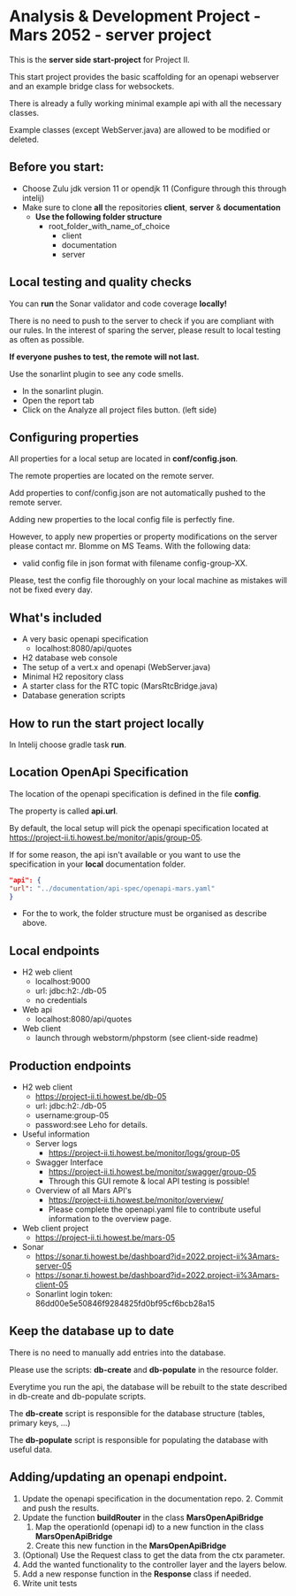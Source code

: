 # Analysis & Development Project - Mars 2052 - server project

This is the **server side start-project** for Project II. 

This start project provides the basic scaffolding for an openapi webserver and an example bridge class for websockets.

There is already a fully working minimal example api with all the necessary classes.

Example classes (except WebServer.java) are allowed to be modified or deleted.

## Before you start:
- Choose Zulu jdk version 11 or opendjk 11 (Configure through this through intelij)
- Make sure to clone **all** the repositories **client**, **server** & **documentation**
    - **Use the following folder structure**
        - root_folder_with_name_of_choice
            - client
            - documentation
            - server

## Local testing and quality checks
You can **run** the Sonar validator and code coverage **locally!**

There is no need to push to the server to check if you are compliant with our rules.
In the interest of sparing the server, please result to local testing as often as possible.

**If everyone pushes to test, the remote will not last.**

Use the sonarlint plugin to see any code smells.
  - In the sonarlint plugin.
  - Open the report tab
  - Click on the Analyze all project files button. (left side)


## Configuring properties
All properties for a local setup are located in **conf/config.json**.

The remote properties are located on the remote server.

Add properties to conf/config.json are not automatically pushed to the remote server.

Adding new properties to the local config file is perfectly fine.

However, to apply new properties or property modifications on the server please contact mr. Blomme on MS Teams. With the following data:

  - valid config file in json format with filename config-group-XX.

Please, test the config file thoroughly on your local machine as mistakes will not be fixed every day.

## What's included
  - A very basic openapi specification
    - localhost:8080/api/quotes
  - H2 database web console
  - The setup of a vert.x and openapi (WebServer.java)
  - Minimal H2 repository class
  - A starter class for the RTC topic (MarsRtcBridge.java)
  - Database generation scripts

## How to run the start project locally
In Intelij choose gradle task **run**.

## Location OpenApi Specification
The location of the openapi specification is defined in the file **config**.

The property is called **api.url**.

By default, the local setup will pick the openapi specification located at https://project-ii.ti.howest.be/monitor/apis/group-05.

If for some reason, the api isn't available or you want to use the specification in your **local** documentation folder.
```json
"api": {
"url": "../documentation/api-spec/openapi-mars.yaml"
}
```
 - For the to work, the folder structure must be organised as describe above.

## Local endpoints
 - H2 web client
   - localhost:9000
   - url: jdbc:h2:./db-05
   - no credentials
 - Web api
   - localhost:8080/api/quotes
 - Web client
   - launch through webstorm/phpstorm (see client-side readme)
  
## Production endpoints
 - H2 web client
   - https://project-ii.ti.howest.be/db-05
   - url: jdbc:h2:./db-05
   - username:group-05
   - password:see Leho for details.
 - Useful information
   - Server logs
     - https://project-ii.ti.howest.be/monitor/logs/group-05
   - Swagger Interface
     - https://project-ii.ti.howest.be/monitor/swagger/group-05
     - Through this GUI remote & local API testing is possible!
   - Overview of all Mars API's
     - https://project-ii.ti.howest.be/monitor/overview/
     - Please complete the openapi.yaml file to contribute useful information to the overview page.
 - Web client project
   - https://project-ii.ti.howest.be/mars-05
 - Sonar
   - https://sonar.ti.howest.be/dashboard?id=2022.project-ii%3Amars-server-05
   - https://sonar.ti.howest.be/dashboard?id=2022.project-ii%3Amars-client-05
   - Sonarlint login token: 86dd00e5e50846f9284825fd0bf95cf6bcb28a15

## Keep the database up to date
There is no need to manually add entries into the database.

Please use the scripts: **db-create** and **db-populate** in the resource folder.

Everytime you run the api, the database will be rebuilt to the state described in db-create and db-populate scripts.

The **db-create** script is responsible for the database structure (tables, primary keys, ...)

The **db-populate** script is responsible for populating the database with useful data.

## Adding/updating an openapi endpoint. 
   1. Update the openapi specification in the documentation repo.
      2. Commit and push the results.
   2. Update the function **buildRouter** in the class **MarsOpenApiBridge**
      1. Map the operationId (openapi id) to a new function in the class **MarsOpenApiBridge**
      1. Create this new function in the **MarsOpenApiBridge**
   2. (Optional) Use the Request class to get the data from the ctx parameter. 
   3. Add the wanted functionality to the controller layer and the layers below.
   4. Add a new response function in the **Response** class if needed.
   6. Write unit tests
